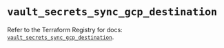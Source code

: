 # `vault_secrets_sync_gcp_destination`

Refer to the Terraform Registry for docs: [`vault_secrets_sync_gcp_destination`](https://registry.terraform.io/providers/hashicorp/vault/4.7.0/docs/resources/secrets_sync_gcp_destination).
